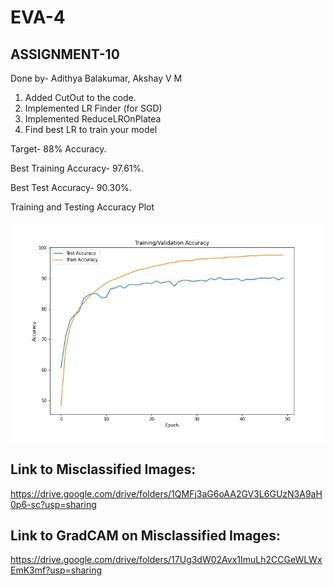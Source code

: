 # EVA-4

## ASSIGNMENT-10

Done by- Adithya Balakumar, Akshay V M

1. Added CutOut to the code.
2. Implemented LR Finder (for SGD)
3. Implemented ReduceLROnPlatea
4. Find best LR to train your model

Target- 88% Accuracy.

Best Training Accuracy- 97.61%.

Best Test Accuracy- 90.30%.

Training and Testing Accuracy Plot

![](plots/Accuracy_change_plot.jpg)


## Link to Misclassified Images: 
https://drive.google.com/drive/folders/1QMFj3aG6oAA2GV3L6GUzN3A9aH0p6-sc?usp=sharing

## Link to GradCAM on Misclassified Images: 
https://drive.google.com/drive/folders/17Ug3dW02Avx1ImuLh2CCGeWLWxEmK3mf?usp=sharing
